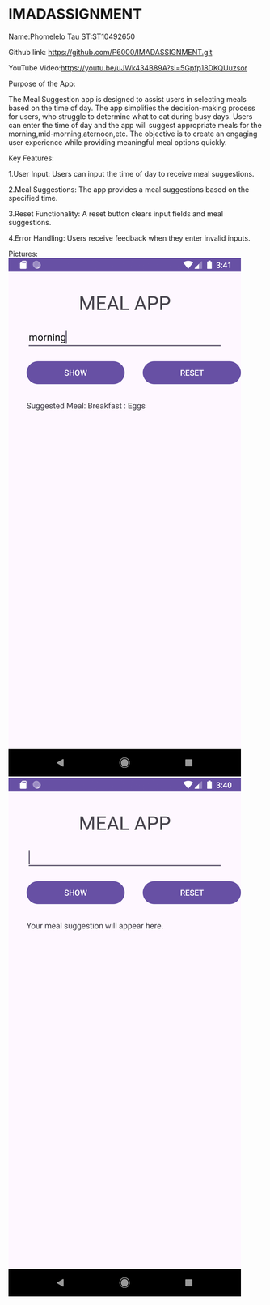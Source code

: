 # IMADASSIGNMENT
Name:Phomelelo Tau
ST:ST10492650

Github link: https://github.com/P6000/IMADASSIGNMENT.git

YouTube Video:https://youtu.be/uJWk434B89A?si=5Gpfp18DKQUuzsor

Purpose of the App:

The Meal Suggestion app is designed to assist users in selecting meals based on the time of day. The app simplifies the decision-making process for users, who struggle to determine what to eat during busy days. Users can enter the time of day and the app will suggest appropriate meals for the morning,mid-morning,aternoon,etc. The objective is to create an engaging user experience while providing meaningful meal options quickly.

Key Features:

1.User Input: Users can input the time of day to receive meal suggestions.

2.Meal Suggestions: The app provides a meal suggestions based on the specified time.

3.Reset Functionality: A reset button clears input fields and meal suggestions.

4.Error Handling: Users receive feedback when they enter invalid inputs.

Pictures:
![Alt text](Screenshot_20250411_154128-1.png) 
![Alt text](Screenshot_20250411_154040-1.png)